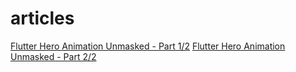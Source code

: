 # articles

[Flutter Hero Animation Unmasked - Part 1/2](./Hero_Animation_Unmasked/Hero_Animation_Unmasked_Part_1)
[Flutter Hero Animation Unmasked - Part 2/2](./Hero_Animation_Unmasked/Hero_Animation_Unmasked_Part_2)
